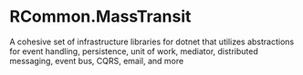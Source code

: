  # RCommon.MassTransit

A cohesive set of infrastructure libraries for dotnet that utilizes abstractions for event handling, persistence, unit of work, mediator, distributed messaging, event bus, CQRS, email, and more 
